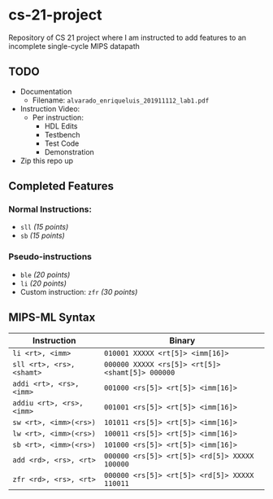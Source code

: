 # cs-21-project

Repository of CS 21 project where I am instructed to add features to an incomplete single-cycle MIPS datapath

## TODO
- Documentation
    - Filename: `alvarado_enriqueluis_201911112_lab1.pdf`
- Instruction Video:
    - Per instruction: 
        - HDL Edits
        - Testbench
        - Test Code
        - Demonstration
- Zip this repo up

## Completed Features

### Normal Instructions:

- `sll` _(15 points)_
- `sb` _(15 points)_

### Pseudo-instructions

- `ble` _(20 points)_
- `li` _(20 points)_
- Custom instruction: `zfr` _(30 points)_

## MIPS-ML Syntax

| Instruction | Binary |
|-------------|--------|
|`li <rt>, <imm>`           |`010001 XXXXX <rt[5]> <imm[16]>`
|`sll <rt>, <rs>, <shamt>`  |`000000 XXXXX <rs[5]> <rt[5]> <shamt[5]> 000000`
|`addi <rt>, <rs>, <imm>`   |`001000 <rs[5]> <rt[5]> <imm[16]>`
|`addiu <rt>, <rs>, <imm>`  |`001001 <rs[5]> <rt[5]> <imm[16]>`
|`sw <rt>, <imm>(<rs>)`     |`101011 <rs[5]> <rt[5]> <imm[16]>`
|`lw <rt>, <imm>(<rs>)`     |`100011 <rs[5]> <rt[5]> <imm[16]>`
|`sb <rt>, <imm>(<rs>)`     |`101000 <rs[5]> <rt[5]> <imm[16]>`
|`add <rd>, <rs>, <rt>`     |`000000 <rs[5]> <rt[5]> <rd[5]> XXXXX 100000`
|`zfr <rd>, <rs>, <rt>`     |`000000 <rs[5]> <rt[5]> <rd[5]> XXXXX 110011`